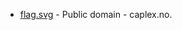 * [flag.svg](https://commons.wikimedia.org/wiki/File:Sandefjord_komm.svg) - Public domain - caplex.no.
